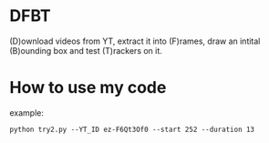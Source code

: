 # DFBT
(D)ownload videos from YT, extract it into (F)rames, draw an intital (B)ounding box and test (T)rackers on it. 

# How to use my code

example:

`python try2.py --YT_ID ez-F6Qt3Of0 --start 252 --duration 13`
